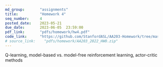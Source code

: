```yaml
---
md_group:       "assignments"
title:          "Homework 4"
seq_number:     4
posted_date:    2023-05-21
due_date:       2023-06-05  23:59:00
pdf_link:       "pdfs/homework/hw4.pdf"
code_link:      "https://github.com/StanfordASL/AA203-Homework/tree/master"
# source_link:    "pdfs/homework/AA203_2022_HW0.zip"
---
```


Q-learning, model-based vs. model-free reinforcement learning, actor-critic methods
